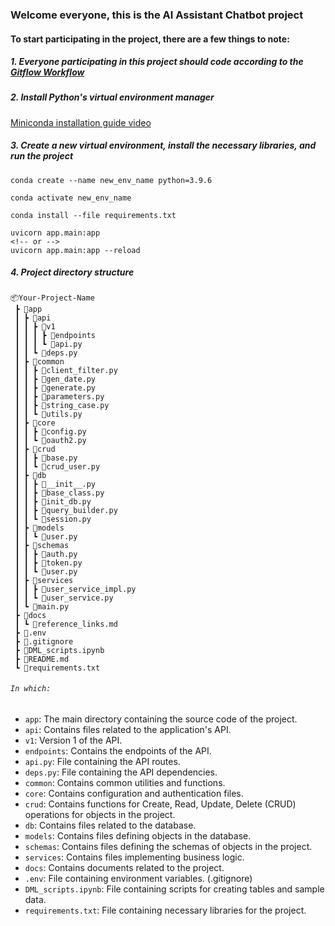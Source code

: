### Welcome everyone, this is the AI Assistant Chatbot project

#### To start participating in the project, there are a few things to note:

##### 1. Everyone participating in this project should code according to the [Gitflow Workflow](https://viblo.asia/p/co-ban-ve-gitflow-workflow-4dbZNn6yZYM)

##### 2. Install Python's virtual environment manager

[Miniconda installation guide video](https://www.youtube.com/watch?v=R04snR6jl1s)

##### 3. Create a new virtual environment, install the necessary libraries, and run the project

```terminal
conda create --name new_env_name python=3.9.6

conda activate new_env_name

conda install --file requirements.txt

uvicorn app.main:app
<!-- or -->
uvicorn app.main:app --reload
```

##### 4. Project directory structure

```
📦Your-Project-Name
 ┣ 📂app
 ┃ ┣ 📂api
 ┃ ┃ ┣ 📂v1
 ┃ ┃ ┃ ┣ 📂endpoints
 ┃ ┃ ┃ ┗ 📜api.py
 ┃ ┃ ┗ 📜deps.py
 ┃ ┣ 📂common
 ┃ ┃ ┣ 📜client_filter.py
 ┃ ┃ ┣ 📜gen_date.py
 ┃ ┃ ┣ 📜generate.py
 ┃ ┃ ┣ 📜parameters.py
 ┃ ┃ ┣ 📜string_case.py
 ┃ ┃ ┗ 📜utils.py
 ┃ ┣ 📂core
 ┃ ┃ ┣ 📜config.py
 ┃ ┃ ┗ 📜oauth2.py
 ┃ ┣ 📂crud
 ┃ ┃ ┣ 📜base.py
 ┃ ┃ ┗ 📜crud_user.py
 ┃ ┣ 📂db
 ┃ ┃ ┣ 📜__init__.py
 ┃ ┃ ┣ 📜base_class.py
 ┃ ┃ ┣ 📜init_db.py
 ┃ ┃ ┣ 📜query_builder.py
 ┃ ┃ ┗ 📜session.py
 ┃ ┣ 📂models
 ┃ ┃ ┗ 📜user.py
 ┃ ┣ 📂schemas
 ┃ ┃ ┣ 📜auth.py
 ┃ ┃ ┣ 📜token.py
 ┃ ┃ ┗ 📜user.py
 ┃ ┣ 📂services
 ┃ ┃ ┣ 📜user_service_impl.py
 ┃ ┃ ┗ 📜user_service.py
 ┃ ┗ 📜main.py
 ┣ 📂docs
 ┃ ┗ 📜reference_links.md
 ┣ 📜.env
 ┣ 📜.gitignore
 ┣ 📜DML_scripts.ipynb
 ┣ 📜README.md
 ┗ 📜requirements.txt
```

###### `In which:`

- `app`: The main directory containing the source code of the project.
- `api`: Contains files related to the application's API.
- `v1`: Version 1 of the API.
- `endpoints`: Contains the endpoints of the API.
- `api.py`: File containing the API routes.
- `deps.py`: File containing the API dependencies.
- `common`: Contains common utilities and functions.
- `core`: Contains configuration and authentication files.
- `crud`: Contains functions for Create, Read, Update, Delete (CRUD) operations for objects in the project.
- `db`: Contains files related to the database.
- `models`: Contains files defining objects in the database.
- `schemas`: Contains files defining the schemas of objects in the project.
- `services`: Contains files implementing business logic.
- `docs`: Contains documents related to the project.
- `.env`: File containing environment variables. (.gitignore)
- `DML_scripts.ipynb`: File containing scripts for creating tables and sample data.
- `requirements.txt`: File containing necessary libraries for the project.

